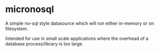 micronosql
==========

A simple no-sql style datasource which will run either in-memory or on filesystem.

Intended for use in small scale applications where the overhead of a database process/library is too large.
